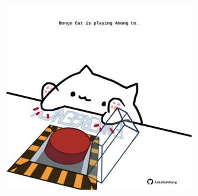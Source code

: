 <!-- built at 05/01/2024, 04:00:53 UTC -->
<p align="center">
  <img width="500" height="500" src="./ReadmeImage.svg">
</p>
